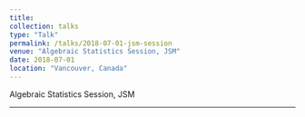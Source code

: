 ```yaml
---
title:
collection: talks
type: "Talk"
permalink: /talks/2018-07-01-jsm-session
venue: "Algebraic Statistics Session, JSM"
date: 2018-07-01
location: "Vancouver, Canada"
---
```


Algebraic Statistics Session, JSM

---
